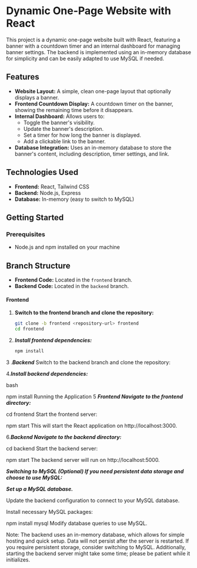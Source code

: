 # Dynamic One-Page Website with React

This project is a dynamic one-page website built with React, featuring a banner with a countdown timer and an internal dashboard for managing banner settings. The backend is implemented using an in-memory database for simplicity and can be easily adapted to use MySQL if needed.

## Features

- **Website Layout:** A simple, clean one-page layout that optionally displays a banner.
- **Frontend Countdown Display:** A countdown timer on the banner, showing the remaining time before it disappears.
- **Internal Dashboard:** Allows users to:
  - Toggle the banner's visibility.
  - Update the banner's description.
  - Set a timer for how long the banner is displayed.
  - Add a clickable link to the banner.
- **Database Integration:** Uses an in-memory database to store the banner's content, including description, timer settings, and link.

## Technologies Used

- **Frontend:** React, Tailwind CSS
- **Backend:** Node.js, Express
- **Database:** In-memory (easy to switch to MySQL)

## Getting Started

### Prerequisites

- Node.js and npm installed on your machine

## Branch Structure

- **Frontend Code:** Located in the `frontend` branch.
- **Backend Code:** Located in the `backend` branch.

#### Frontend

1. **Switch to the frontend branch and clone the repository:**

   ```bash
   git clone -b frontend <repository-url> frontend
   cd frontend
2. ***Install frontend dependencies:***
    ```bash
    npm install


3 .***Backend***  Switch to the backend branch and clone the repository:
   


4.***Install backend dependencies:***

bash

npm install
Running the Application
5 ***Frontend
Navigate to the frontend directory:***


cd frontend
Start the frontend server:

npm start
This will start the React application on http://localhost:3000.

6.***Backend
Navigate to the backend directory:***



cd backend
Start the backend server:

npm start
The backend server will run on http://localhost:5000.



***Switching to MySQL (Optional)
If you need persistent data storage and choose to use MySQL:***

***Set up a MySQL database.***

Update the backend configuration to connect to your MySQL database.

Install necessary MySQL packages:



npm install mysql
Modify database queries to use MySQL.

Note: The backend uses an in-memory database, which allows for simple hosting and quick setup. Data will not persist after the server is restarted. If you require persistent storage, consider switching to MySQL.
 Additionally, starting the backend server might take some time; please be patient while it initializes.
